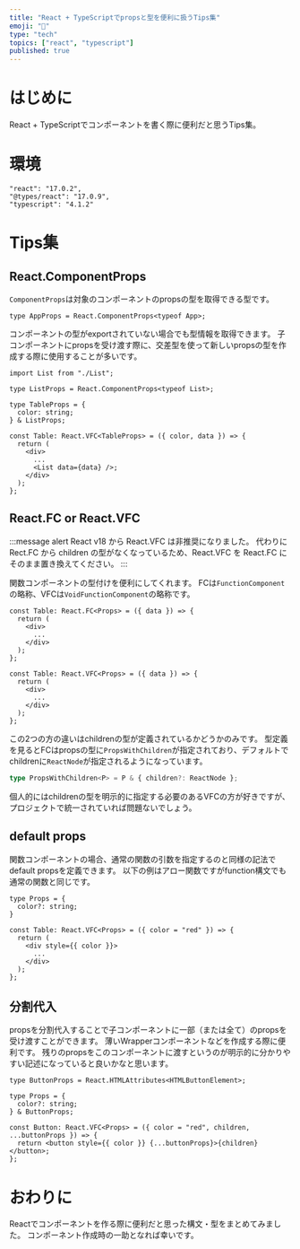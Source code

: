 ```yaml
---
title: "React + TypeScriptでpropsと型を便利に扱うTips集"
emoji: "🤖"
type: "tech"
topics: ["react", "typescript"]
published: true
---
```


# はじめに

React + TypeScriptでコンポーネントを書く際に便利だと思うTips集。

# 環境

```
"react": "17.0.2",
"@types/react": "17.0.9",
"typescript": "4.1.2"
```

# Tips集 

## React.ComponentProps

`ComponentProps`は対象のコンポーネントのpropsの型を取得できる型です。

```tsx
type AppProps = React.ComponentProps<typeof App>;
```

コンポーネントの型がexportされていない場合でも型情報を取得できます。
子コンポーネントにpropsを受け渡す際に、交差型を使って新しいpropsの型を作成する際に使用することが多いです。

```tsx:Table.tsx
import List from "./List";

type ListProps = React.ComponentProps<typeof List>;

type TableProps = {
  color: string;
} & ListProps;

const Table: React.VFC<TableProps> = ({ color, data }) => {
  return (
    <div>
      ...
      <List data={data} />;
    </div>
  );
};
```

## React.FC or React.VFC 

:::message alert
React v18 から React.VFC は非推奨になりました。
代わりに Rect.FC から children の型がなくなっているため、React.VFC を React.FC にそのまま置き換えてください。
:::

関数コンポーネントの型付けを便利にしてくれます。
FCは`FunctionComponent`の略称、VFCは`VoidFunctionComponent`の略称です。

```tsx:FC.tsx
const Table: React.FC<Props> = ({ data }) => {
  return (
    <div>
      ...
    </div>
  );
};
```

```tsx:VFC.tsx
const Table: React.VFC<Props> = ({ data }) => {
  return (
    <div>
      ...
    </div>
  );
};
```

この2つの方の違いはchildrenの型が定義されているかどうかのみです。
型定義を見るとFCはpropsの型に`PropsWithChildren`が指定されており、デフォルトでchildrenに`ReactNode`が指定されるようになっています。

```ts
type PropsWithChildren<P> = P & { children?: ReactNode };
```

個人的にはchildrenの型を明示的に指定する必要のあるVFCの方が好きですが、プロジェクトで統一されていれば問題ないでしょう。

## default props

関数コンポーネントの場合、通常の関数の引数を指定するのと同様の記法でdefault propsを定義できます。
以下の例はアロー関数ですがfunction構文でも通常の関数と同じです。

```tsx:Table.tsx
type Props = {
  color?: string;
}

const Table: React.VFC<Props> = ({ color = "red" }) => {
  return (
    <div style={{ color }}>
      ...
    </div>
  );
};
```

## 分割代入

propsを分割代入することで子コンポーネントに一部（または全て）のpropsを受け渡すことができます。
薄いWrapperコンポーネントなどを作成する際に便利です。
残りのpropsをこのコンポーネントに渡すというのが明示的に分かりやすい記述になっていると良いかなと思います。

```tsx:Button.tsx
type ButtonProps = React.HTMLAttributes<HTMLButtonElement>;

type Props = {
  color?: string;
} & ButtonProps;

const Button: React.VFC<Props> = ({ color = "red", children, ...buttonProps }) => {
  return <button style={{ color }} {...buttonProps}>{children}</button>;
};
```

# おわりに

Reactでコンポーネントを作る際に便利だと思った構文・型をまとめてみました。
コンポーネント作成時の一助となれば幸いです。
